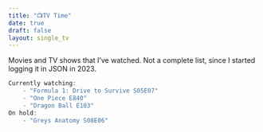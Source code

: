 ```yaml
---
title: "📺TV Time"
date: true
draft: false
layout: single_tv
---
```


Movies and TV shows that I’ve watched. Not a complete list, since I started logging it in JSON in 2023.

```js
Currently watching:
    - "Formula 1: Drive to Survive S05E07"
    - "One Piece E840"
    - "Dragon Ball E103"
On hold: 
    - "Greys Anatomy S08E06"
```